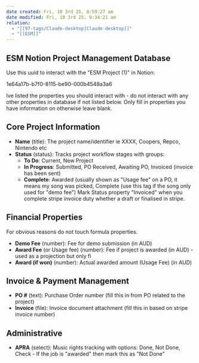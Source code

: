```yaml
---
date created: Fri, 10 3rd 25, 8:59:27 am
date modified: Fri, 10 3rd 25, 9:34:21 am
relation:
  - "[[97-tags/Claude-desktop|Claude-desktop]]"
  - "[[ESM]]"
---
```

## ESM Notion Project Management Database

Use this uuid to interact with the "ESM Project (1)" in Notion:

1e64a17b-b7f0-8115-be90-000b4548a3a6


Ive listed the properties you should interact with - do not interact with any other properties in database if not listed below. Only fill in properties you have information on otherwise leave blank.
## Core Project Information

- **Name** (title): The project name/identifier ie XXXX, Coopers, Repco, Nintendo etc
- **Status** (status): Tracks project workflow stages with groups:
    - **To Do**: Current, New Project
    - **In Progress**: Submitted, PO Received, Awaiting PO, Invoiced (invoice has been sent)
    - **Complete**: Awarded (usually shown as "Usage fee" on a PO, it means my song was picked, Complete (use this tag if the song only used for "demo fee")
Mark Status property "Invoiced" when you complete stripe invoice duty whether a draft or finalised in stripe.

## Financial Properties

For obvious reasons do not touch formula properties.

- **Demo Fee** (number): Fee for demo submission (in AUD)
- **Award Fee** (or Usage fee) (number): Fee if project is awarded (in AUD) - used as a projection but only fi
- **Award (if won)** (number): Actual awarded amount (Usage Fee) (in AUD)

## Invoice & Payment Management

- **PO #** (text): Purchase Order number (fill this in from PO related to the project)
- **Invoice** (file): Invoice document attachment (fill this in based on stripe invoice number)


## Administrative

- **APRA** (select): Music rights tracking with options: Done, Not Done, Check - If the job is "awarded" then mark this as "Not Done"

